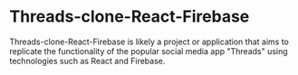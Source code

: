# Threads-clone-React-Firebase
Threads-clone-React-Firebase is likely a project or application that aims to replicate the functionality of the popular social media app "Threads" using technologies such as React and Firebase.
